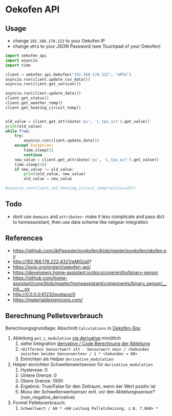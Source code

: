 # Oekofen API

## Usage

- change `192.168.178.222` to your Oekofen IP
- change `eMlG` to your JSON Password (see Touchpad of your Oekofen)

```python
import oekofen_api
import asyncio
import time

client = oekofen_api.Oekofen("192.168.178.222", "eMlG")
asyncio.run(client.update_csv_data())
asyncio.run(client.get_version())

asyncio.run(client.update_data())
client.get_status()
client.get_weather_temp()
client.get_heating_circuit_temp()


old_value = client.get_attribute('pu', 'L_tpo_act').get_value()
print(old_value)
while True:
    try:
        asyncio.run(client.update_data())
    except Exception:
        time.sleep(5)
        continue
    new_value = client.get_attribute('pu', 'L_tpo_act').get_value()
    time.sleep(10)
    if new_value != old_value:
        print(old_value, new_value)
        old_value = new_value

#asyncio.run(client.set_heating_circuit_temp(celsius=23))


```


## Todo

- dont use `domains` and `attributes`- make it less complicate and pass dict to homeassistant, then use data scheme like netgear integration


## References

- https://github.com/JbPasquier/pyokofen/blob/master/pyokofen/okofen.py
- http://192.168.178.222:4321/eMlG/all?
- https://pypi.org/project/oekofen-api/
- https://developers.home-assistant.io/docs/core/entity/binary-sensor
- https://github.com/home-assistant/core/blob/master/homeassistant/components/binary_sensor/__init__.py
- http://0.0.0.0:8123/lovelace/0
- https://materialdesignicons.com/

## Berechnung Pelletsverbrauch

Berechnungsgrundlage: Abschnitt `Calculations` in [Oekofen-Spy](https://gitlab.com/p3605/oekofen-spy)

1. Ableitung `pe1_L_modulation` [via derivative](https://www.home-assistant.io/integrations/derivative/) minütlich
   1. siehe Integration [derivative / Code Berechnung der Ableitung](https://github.com/home-assistant/core/blob/7ed9967245957cd1b676a2f4dba853cc362a044f/homeassistant/components/derivative/sensor.py#L211)
   2. `<Differenz Sensortwert alt - Sensorwert neu> / <Sekunden zwischen beiden Sensorwerten> / 1 * <Sekunden = 60>`
   3. Einrichten als Helper `derivative_modulation`
2. Helper einrichten Schwellenwertsensor für `derivative_modulation`
   1. Hysterese: 0
   2. Untere Grenze: 0
   3. Obere Grenze: 1000
   4. Ergebnis: True/False für den Zeitraum, wenn der Wert positiv ist
   5. Muss der Schwellenwertsensor evtl. vor den Ableitungssensor? (non_negative_derivative)
3. Formel Pelletsverbrauch:
   1. `Schwellwert / 60 * <kW Leitung Pelletsheizung, z.B. 7.8kW> * `